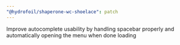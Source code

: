 ```yaml
---
"@hydrofoil/shaperone-wc-shoelace": patch
---
```


Improve autocomplete usability by handling spacebar properly and automatically opening the menu when done loading
